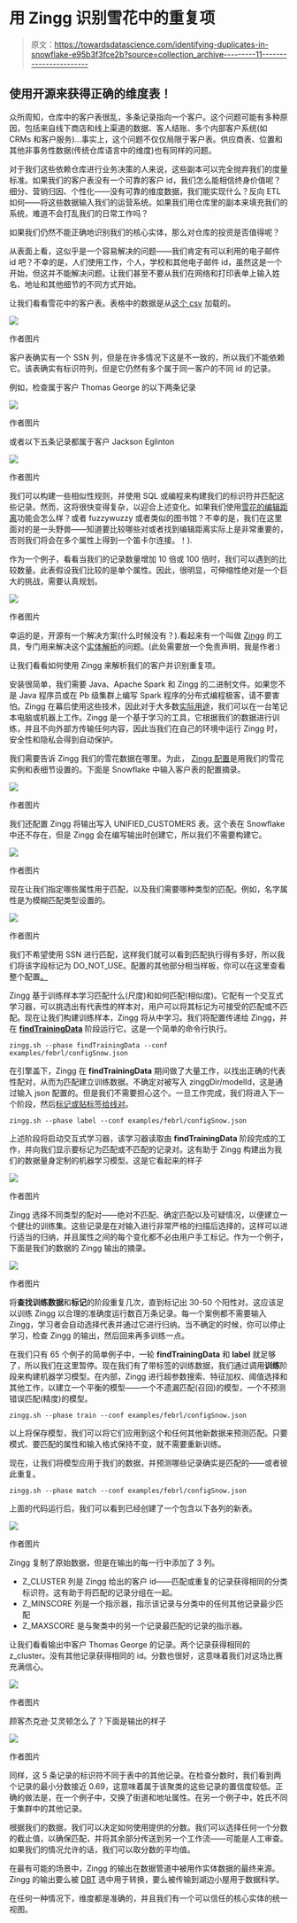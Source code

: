 # 用 Zingg 识别雪花中的重复项

> 原文：<https://towardsdatascience.com/identifying-duplicates-in-snowflake-e95b3f3fce2b?source=collection_archive---------11----------------------->

## 使用开源来获得正确的维度表！

众所周知，仓库中的客户表很乱，多条记录指向一个客户。这个问题可能有多种原因，包括来自线下商店和线上渠道的数据、客人结账、多个内部客户系统(如 CRMs 和客户服务)...事实上，这个问题不仅仅局限于客户表。供应商表、位置和其他非事务性数据(传统仓库语言中的维度)也有同样的问题。

对于我们这些依赖仓库进行业务决策的人来说，这些副本可以完全抛弃我们的度量标准。如果我们的客户表没有一个可靠的客户 id，我们怎么能相信终身价值呢？细分、营销归因、个性化——没有可靠的维度数据，我们能实现什么？反向 ETL 如何——将这些数据输入我们的运营系统。如果我们用仓库里的副本来填充我们的系统，难道不会打乱我们的日常工作吗？

如果我们仍然不能正确地识别我们的核心实体，那么对仓库的投资是否值得呢？

从表面上看，这似乎是一个容易解决的问题——我们肯定有可以利用的电子邮件 id 吧？不幸的是，人们使用工作，个人，学校和其他电子邮件 id，虽然这是一个开始，但这并不能解决问题。让我们甚至不要从我们在网络和打印表单上输入姓名、地址和其他细节的不同方式开始。

让我们看看雪花中的客户表。表格中的数据是从[这个 csv](https://github.com/zinggAI/zingg/blob/main/examples/febrl/test.csv) 加载的。

![](img/fbf2d3bc76c1c5ee7c18cfee0925209b.png)

作者图片

客户表确实有一个 SSN 列，但是在许多情况下这是不一致的，所以我们不能依赖它。该表确实有标识符列，但是它仍然有多个属于同一客户的不同 id 的记录。

例如，检查属于客户 Thomas George 的以下两条记录

![](img/1c5256735412ed7666365c59c6b8cae9.png)

作者图片

或者以下五条记录都属于客户 Jackson Eglinton

![](img/5678b927830815dfba04e5889ab967ec.png)

作者图片

我们可以构建一些相似性规则，并使用 SQL 或编程来构建我们的标识符并匹配这些记录。然而，这将很快变得复杂，以迎合上述变化。如果我们使用[雪花的编辑距离](https://docs.snowflake.com/en/sql-reference/functions/editdistance.html)功能会怎么样？或者 fuzzywuzzy 或者类似的图书馆？不幸的是，我们在这里面对的是一头野兽——知道要比较哪些对或者找到编辑距离实际上是非常重要的，否则我们将会在多个属性上得到一个笛卡尔连接。！).

作为一个例子，看看当我们的记录数量增加 10 倍或 100 倍时，我们可以遇到的比较数量。此表假设我们比较的是单个属性。因此，很明显，可伸缩性绝对是一个巨大的挑战，需要认真规划。

![](img/89d57ffe3e9a3c4e2530545239071894.png)

作者图片

幸运的是，开源有一个解决方案(什么时候没有？).看起来有一个叫做 [Zingg](https://github.com/zinggAI/zingg) 的工具，专门用来解决这个[实体解析](/an-introduction-to-entity-resolution-needs-and-challenges-97fba052dde5)的问题。(此处需要放一个免责声明，我是作者:)

让我们看看如何使用 Zingg 来解析我们的客户并识别重复项。

安装很简单，我们需要 Java、Apache Spark 和 Zingg 的二进制文件。如果您不是 Java 程序员或在 Pb 级集群上编写 Spark 程序的分布式编程极客，请不要害怕。Zingg 在幕后使用这些技术，因此对于大多数[实际用途](https://github.com/zinggAI/zingg/blob/main/docs/hardwareSizing.md)，我们可以在一台笔记本电脑或机器上工作。Zingg 是一个基于学习的工具，它根据我们的数据进行训练，并且不向外部方传输任何内容，因此当我们在自己的环境中运行 Zingg 时，安全性和隐私会得到自动保护。

我们需要告诉 Zingg 我们的雪花数据在哪里。为此， [Zingg 配置](https://github.com/zinggAI/zingg/blob/main/docs/configuration.md)是用我们的雪花实例和表细节设置的。下面是 Snowflake 中输入客户表的配置摘录。

![](img/e99eea09538fa754b1e4f5ccec4763af.png)

作者图片

我们还配置 Zingg 将输出写入 UNIFIED_CUSTOMERS 表。这个表在 Snowflake 中还不存在，但是 Zingg 会在编写输出时创建它，所以我们不需要构建它。

![](img/666b4042caf720254665b85501def1c4.png)

作者图片

现在让我们指定哪些属性用于匹配，以及我们需要哪种类型的匹配。例如，名字属性是为模糊匹配类型设置的。

![](img/1ede64979d9d8268aa71542ce0eb231a.png)

作者图片

我们不希望使用 SSN 进行匹配，这样我们就可以看到匹配执行得有多好，所以我们将该字段标记为 DO_NOT_USE。配置的其他部分相当样板，你可以在这里查看整个配置[。](https://github.com/zinggAI/zingg/blob/main/examples/febrl/configSnow.json)

Zingg 基于训练样本学习匹配什么(尺度)和如何匹配(相似度)。它配有一个交互式学习器，可以挑选出有代表性的样本对，用户可以将其标记为可接受的匹配或不匹配。现在让我们构建训练样本，Zingg 将从中学习。我们将配置传递给 Zingg，并在 [**findTrainingData**](https://github.com/zinggAI/zingg/blob/main/docs/running.md#findtrainingdata---finding-pairs-of-records-which-could-be-similar-to-train-zingg) 阶段运行它。这是一个简单的命令行执行。

```
zingg.sh --phase findTrainingData --conf examples/febrl/configSnow.json
```

在引擎盖下，Zingg 在 **findTrainingData** 期间做了大量工作，以找出正确的代表性配对，从而为匹配建立训练数据。不确定对被写入 zinggDir/modelId，这是通过输入 json 配置的。但是我们不需要担心这个。一旦工作完成，我们将进入下一个阶段，然后[标记或贴标签给线对](https://github.com/zinggAI/zingg/blob/main/docs/running.md#label---user-feedback-on-the-training-pairs)。

```
zingg.sh --phase label --conf examples/febrl/configSnow.json
```

上述阶段将启动交互式学习器，该学习器读取由 **findTrainingData** 阶段完成的工作，并向我们显示要标记为匹配或不匹配的记录对。这有助于 Zingg 构建出为我们的数据量身定制的机器学习模型。这是它看起来的样子

![](img/21def39603d413f20009e5d129dd9cba.png)

作者图片

Zingg 选择不同类型的配对——绝对不匹配、确定匹配以及可疑情况，以便建立一个健壮的训练集。这些记录是在对输入进行非常严格的扫描后选择的，这样可以进行适当的归纳，并且属性之间的每个变化都不必由用户手工标记。作为一个例子，下面是我们的数据的 Zingg 输出的摘录。

![](img/4c100bf897a54f2a503dc35bffb6dbdf.png)

作者图片

将**查找训练数据**和**标记**的阶段重复几次，直到标记出 30-50 个阳性对。这应该足以训练 Zingg 以合理的准确度运行数百万条记录。每一个案例都不需要输入 Zingg，学习者会自动选择代表并通过它进行归纳。当不确定的时候，你可以停止学习，检查 Zingg 的输出，然后回来再多训练一点。

在我们只有 65 个例子的简单例子中，一轮 **findTrainingData** 和 **label** 就足够了，所以我们在这里暂停。现在我们有了带标签的训练数据，我们通过调用**训练**阶段来构建机器学习模型。在内部，Zingg 进行超参数搜索、特征加权、阈值选择和其他工作，以建立一个平衡的模型——一个不遗漏匹配(召回)的模型，一个不预测错误匹配(精度)的模型。

```
zingg.sh --phase train --conf examples/febrl/configSnow.json
```

以上将保存模型，我们可以将它们应用到这个和任何其他新数据来预测匹配。只要模式、要匹配的属性和输入格式保持不变，就不需要重新训练。

现在，让我们将模型应用于我们的数据，并预测哪些记录确实是匹配的——或者彼此重复。

```
zingg.sh --phase match --conf examples/febrl/configSnow.json
```

上面的代码运行后，我们可以看到已经创建了一个包含以下各列的新表。

![](img/b504137ff248a2cf0ee51be11566eca6.png)

作者图片

Zingg 复制了原始数据，但是在输出的每一行中添加了 3 列。

*   Z_CLUSTER 列是 Zingg 给出的客户 id——匹配或重复的记录获得相同的分类标识符。这有助于将匹配的记录分组在一起。
*   Z_MINSCORE 列是一个指示器，指示该记录与分类中的任何其他记录最少匹配
*   Z_MAXSCORE 是与聚类中的另一个记录最匹配的记录的指示器。

让我们看看输出中客户 Thomas George 的记录。两个记录获得相同的 z_cluster。没有其他记录获得相同的 id。分数也很好，这意味着我们对这场比赛充满信心。

![](img/b59709c3e589d6b84723aaf65c8f5efb.png)

作者图片

顾客杰克逊·艾灵顿怎么了？下面是输出的样子

![](img/e61139a9195c152be14d40cbff61b47c.png)

作者图片

同样，这 5 条记录的标识符不同于表中的其他记录。在检查分数时，我们看到两个记录的最小分数接近 0.69，这意味着属于该聚类的这些记录的置信度较低。正确的做法是，在一个例子中，交换了街道和地址属性。在另一个例子中，姓氏不同于集群中的其他记录。

根据我们的数据，我们可以决定如何使用提供的分数。我们可以选择任何一个分数的截止值，以确保匹配，并将其余部分传送到另一个工作流——可能是人工审查。如果我们的情况允许的话，我们可以取分数的平均值。

在最有可能的场景中，Zingg 的输出在数据管道中被用作实体数据的最终来源。Zingg 的输出要么被 [DBT](https://www.getdbt.com/) 选中用于转换，要么被传输到湖边小屋用于数据科学。

在任何一种情况下，维度都是准确的，并且我们有一个可以信任的核心实体的统一视图。